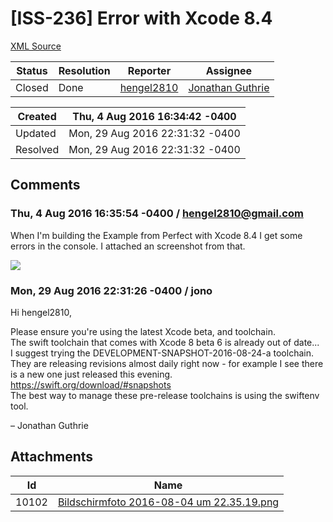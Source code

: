 # [ISS-236] Error with Xcode 8.4

[XML Source](../xml/ISS-236.xml)
<p></p>





Status|Resolution|Reporter|Assignee
------|----------|--------|--------
Closed|Done|[hengel2810](hengel2810@gmail.com)|[Jonathan Guthrie]($jono)





Created|Thu, 4 Aug 2016 16:34:42 -0400
-------|--------------
Updated|Mon, 29 Aug 2016 22:31:32 -0400
Resolved|Mon, 29 Aug 2016 22:31:32 -0400


## Comments




### Thu, 4 Aug 2016 16:35:54 -0400 / hengel2810@gmail.com 

<p><p>When I'm building the Example from Perfect with Xcode 8.4 I get some errors in the console. I attached an screenshot from that.</p>

<p><span class="image-wrap" style=""><a id="10102_thumb" href="http://jira.perfect.org:8080/secure/attachment/10102/10102_Bildschirmfoto+2016-08-04+um+22.35.19.png" title="Bildschirmfoto 2016-08-04 um 22.35.19.png" file-preview-type="image" file-preview-id="10102" file-preview-title="Bildschirmfoto 2016-08-04 um 22.35.19.png"><img src="http://jira.perfect.org:8080/secure/thumbnail/10102/_thumb_10102.png" style="border: 0px solid black" /></a></span></p></p>


### Mon, 29 Aug 2016 22:31:26 -0400 / jono 

<p><p>Hi hengel2810,</p>

<p>Please ensure you're using the latest Xcode beta, and toolchain.<br/>
The swift toolchain that comes with Xcode 8 beta 6 is already out of date...<br/>
I suggest trying the DEVELOPMENT-SNAPSHOT-2016-08-24-a toolchain. They are releasing revisions almost daily right now - for example I see there is a new one just released this evening.<br/>
<a href="https://swift.org/download/#snapshots" class="external-link" rel="nofollow">https://swift.org/download/#snapshots</a><br/>
The best way to manage these pre-release toolchains is using the swiftenv tool.</p>


<p>– Jonathan Guthrie</p></p>

## Attachments





Id|Name
------|------------
10102|[Bildschirmfoto 2016-08-04 um 22.35.19.png](../attachment/10102/Bildschirmfoto+2016-08-04+um+22.35.19.png)

